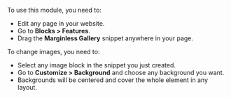 To use this module, you need to:

- Edit any page in your website.
- Go to **Blocks \> Features**.
- Drag the **Marginless Gallery** snippet anywhere in your page.

To change images, you need to:

- Select any image block in the snippet you just created.
- Go to **Customize \> Background** and choose any background you want.
- Backgrounds will be centered and cover the whole element in any
  layout.
